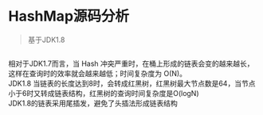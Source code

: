 # HashMap源码分析
> 基于JDK1.8  

![]()

相对于JDK1.7而言，当 Hash 冲突严重时，在桶上形成的链表会变的越来越长，这样在查询时的效率就会越来越低；时间复杂度为 O(N)。  
JDK1.8 当链表的长度达到8时，会转成红黑树，红黑树最大节点数是64，当节点小于6时又转成链表结构，红黑树的查询时间复杂度是O(logN)  
JDK1.8的链表采用尾插发，避免了头插法形成链表结构